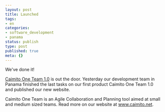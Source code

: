 ```yaml
---
layout: post
title: Launched
tags:
- en
categories:
- software_development
- panama
status: publish
type: post
published: true
meta: {}
---
```

<p>We've done it!</p>

<p><a href="http://www.caimito.net">Caimito One Team 1.0</a> is out the door. Yesterday our development team in Panama finished the last tasks on our first product Caimito One Team 1.0 and published our new website.</p>

<p>Caimito One Team is an Agile Collaboration and Planning tool aimed at small and medium sized teams. Read more on our website at <a href="http://www.caimito.net">www.caimito.net</a>.</p>
